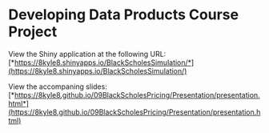 # Developing Data Products Course Project

View the Shiny application at the following URL: [*https://8kyle8.shinyapps.io/BlackScholesSimulation/*](https://8kyle8.shinyapps.io/BlackScholesSimulation/)

View the accompaning slides: [*https://8kyle8.github.io/09BlackScholesPricing/Presentation/presentation.html*](https://8kyle8.github.io/09BlackScholesPricing/Presentation/presentation.html)